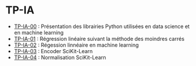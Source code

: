 # TP-IA

  - [TP-IA-00](https://github.com/be-next/TP-IA/blob/0023351891a977839607d34662cfda079ef012ab/TP_IA_00.ipynb) : Présentation des librairies Python utilisées en data science et en machine learning
  - [TP-IA-01](https://github.com/be-next/TP-IA/blob/83f59a4601067cb6362324d2c91de5e0a30c081a/TP_IA_01.ipynb) : Régression linéaire suivant la méthode des moindres carrés
  - [TP-IA-02](https://github.com/be-next/TP-IA/blob/c4cd72d07990322bff93b4b751daf68fddb9f42e/TP_IA_02.ipynb) : Régession linnéaire en machine learning
  - [TP-IA-03](https://github.com/be-next/TP-IA/blob/c4cd72d07990322bff93b4b751daf68fddb9f42e/TP_IA_03.ipynb) : Encoder SciKit-Learn
  - [TP-IA-04](https://github.com/be-next/TP-IA/blob/c4cd72d07990322bff93b4b751daf68fddb9f42e/TP_IA_04.ipynb) : Normalisation SciKit-Learn
